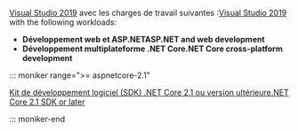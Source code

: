 <span data-ttu-id="de6e4-101">[Visual Studio 2019](https://visualstudio.microsoft.com/downloads/?utm_medium=microsoft&utm_source=docs.microsoft.com&utm_campaign=inline+link&utm_content=download+vs2019) avec les charges de travail suivantes :</span><span class="sxs-lookup"><span data-stu-id="de6e4-101">[Visual Studio 2019](https://visualstudio.microsoft.com/downloads/?utm_medium=microsoft&utm_source=docs.microsoft.com&utm_campaign=inline+link&utm_content=download+vs2019) with the following workloads:</span></span>

* <span data-ttu-id="de6e4-102">**Développement web et ASP.NET**</span><span class="sxs-lookup"><span data-stu-id="de6e4-102">**ASP.NET and web development**</span></span>
* <span data-ttu-id="de6e4-103">**Développement multiplateforme .NET Core**</span><span class="sxs-lookup"><span data-stu-id="de6e4-103">**.NET Core cross-platform development**</span></span>

::: moniker range=">= aspnetcore-2.1"

[<span data-ttu-id="de6e4-104">Kit de développement logiciel (SDK) .NET Core 2.1 ou version ultérieure</span><span class="sxs-lookup"><span data-stu-id="de6e4-104">.NET Core 2.1 SDK or later</span></span>](https://dotnet.microsoft.com/download)

::: moniker-end
